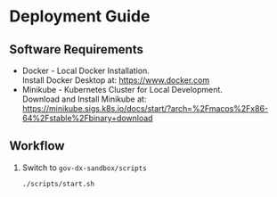 # Deployment Guide
## Software Requirements
- Docker - Local Docker Installation.  
Install Docker Desktop at: https://www.docker.com
- Minikube - Kubernetes Cluster for Local Development.  
Download and Install Minikube at: https://minikube.sigs.k8s.io/docs/start/?arch=%2Fmacos%2Fx86-64%2Fstable%2Fbinary+download

## Workflow
1. Switch to `gov-dx-sandbox/scripts`
    ```bash
    ./scripts/start.sh
    ```